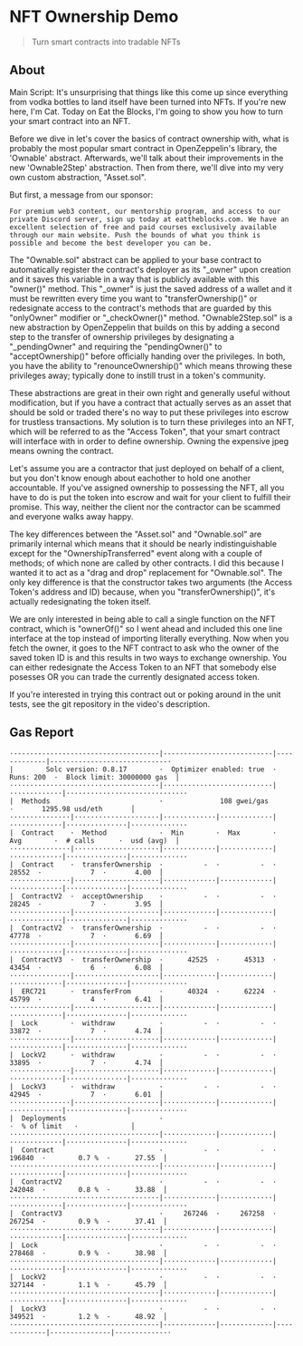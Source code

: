 # NFT Ownership Demo

> Turn smart contracts into tradable NFTs

## About

Main Script:
It's unsurprising that things like this come up since everything from vodka bottles to land itself have been turned into NFTs. If you're new here, I'm Cat. Today on Eat the Blocks, I'm going to show you how to turn your smart contract into an NFT.

Before we dive in let's cover the basics of contract ownership with, what is probably the most popular smart contract in OpenZeppelin's library, the 'Ownable' abstract. Afterwards, we'll talk about their improvements in the new 'Ownable2Step' abstraction. Then from there, we'll dive into my very own custom abstraction, "Asset.sol".

But first, a message from our sponsor:
```
For premium web3 content, our mentorship program, and access to our private Discord server, sign up today at eattheblocks.com. We have an excellent selection of free and paid courses exclusively available through our main website. Push the bounds of what you think is possible and become the best developer you can be.
```

The "Ownable.sol" abstract can be applied to your base contract to automatically register the contract's deployer as its "_owner" upon creation and it saves this variable in a way that is publicly available with this "owner()" method. This "_owner" is just the saved address of a wallet and it must be rewritten every time you want to "transferOwnership()" or redesignate access to the contract's methods that are guarded by this "onlyOwner" modifier or "_checkOwner()" method. "Ownable2Step.sol" is a new abstraction by OpenZeppelin that builds on this by adding a second step to the transfer of ownership privileges by designating a "_pendingOwner" and requiring the "pendingOwner()" to "acceptOwnership()" before officially handing over the privileges. In both, you have the ability to "renounceOwnership()" which means throwing these privileges away; typically done to instill trust in a token's community.

These abstractions are great in their own right and generally useful without modification, but if you have a contract that actually serves as an asset that should be sold or traded there's no way to put these privileges into escrow for trustless transactions. My solution is to turn these privileges into an NFT, which will be referred to as the "Access Token", that your smart contract will interface with in order to define ownership. Owning the expensive jpeg means owning the contract.

Let's assume you are a contractor that just deployed on behalf of a client, but you don't know enough about eachother to hold one another accountable. If you've assigned ownership to possessing the NFT, all you have to do is put the token into escrow and wait for your client to fulfill their promise. This way, neither the client nor the contractor can be scammed and everyone walks away happy.

The key differences between the "Asset.sol" and "Ownable.sol" are primarily internal which means that it should be nearly indistinguishable except for the "OwnershipTransferred" event along with a couple of methods; of which none are called by other contracts. I did this because I wanted it to act as a "drag and drop" replacement for "Ownable.sol". The only key difference is that the constructor takes two arguments (the Access Token's address and ID) because, when you "transferOwnership()", it's actually redesignating the token itself.

We are only interested in being able to call a single function on the NFT contract, which is "ownerOf()" so I went ahead and included this one line interface at the top instead of importing literally everything. Now when you fetch the owner, it goes to the NFT contract to ask who the owner of the saved token ID is and this results in two ways to exchange ownership. You can either redesignate the Access Token to an NFT that somebody else posesses OR you can trade the currently designated access token.

If you're interested in trying this contract out or poking around in the unit tests, see the git repository in the video's description.


## Gas Report

```
·------------------------------------|---------------------------|-------------|-----------------------------·
|        Solc version: 0.8.17        ·  Optimizer enabled: true  ·  Runs: 200  ·  Block limit: 30000000 gas  │
·····································|···························|·············|······························
|  Methods                           ·              108 gwei/gas               ·       1295.98 usd/eth       │
···············|·····················|·············|·············|·············|···············|··············
|  Contract    ·  Method             ·  Min        ·  Max        ·  Avg        ·  # calls      ·  usd (avg)  │
···············|·····················|·············|·············|·············|···············|··············
|  Contract    ·  transferOwnership  ·          -  ·          -  ·      28552  ·            7  ·       4.00  │
···············|·····················|·············|·············|·············|···············|··············
|  ContractV2  ·  acceptOwnership    ·          -  ·          -  ·      28245  ·            7  ·       3.95  │
···············|·····················|·············|·············|·············|···············|··············
|  ContractV2  ·  transferOwnership  ·          -  ·          -  ·      47778  ·            7  ·       6.69  │
···············|·····················|·············|·············|·············|···············|··············
|  ContractV3  ·  transferOwnership  ·      42525  ·      45313  ·      43454  ·            6  ·       6.08  │
···············|·····················|·············|·············|·············|···············|··············
|  ERC721      ·  transferFrom       ·      40324  ·      62224  ·      45799  ·            4  ·       6.41  │
···············|·····················|·············|·············|·············|···············|··············
|  Lock        ·  withdraw           ·          -  ·          -  ·      33872  ·            7  ·       4.74  │
···············|·····················|·············|·············|·············|···············|··············
|  LockV2      ·  withdraw           ·          -  ·          -  ·      33895  ·            7  ·       4.74  │
···············|·····················|·············|·············|·············|···············|··············
|  LockV3      ·  withdraw           ·          -  ·          -  ·      42945  ·            7  ·       6.01  │
···············|·····················|·············|·············|·············|···············|··············
|  Deployments                       ·                                         ·  % of limit   ·             │
·····································|·············|·············|·············|···············|··············
|  Contract                          ·          -  ·          -  ·     196840  ·        0.7 %  ·      27.55  │
·····································|·············|·············|·············|···············|··············
|  ContractV2                        ·          -  ·          -  ·     242048  ·        0.8 %  ·      33.88  │
·····································|·············|·············|·············|···············|··············
|  ContractV3                        ·     267246  ·     267258  ·     267254  ·        0.9 %  ·      37.41  │
·····································|·············|·············|·············|···············|··············
|  Lock                              ·          -  ·          -  ·     278468  ·        0.9 %  ·      38.98  │
·····································|·············|·············|·············|···············|··············
|  LockV2                            ·          -  ·          -  ·     327144  ·        1.1 %  ·      45.79  │
·····································|·············|·············|·············|···············|··············
|  LockV3                            ·          -  ·          -  ·     349521  ·        1.2 %  ·      48.92  │
·------------------------------------|-------------|-------------|-------------|---------------|-------------·
```